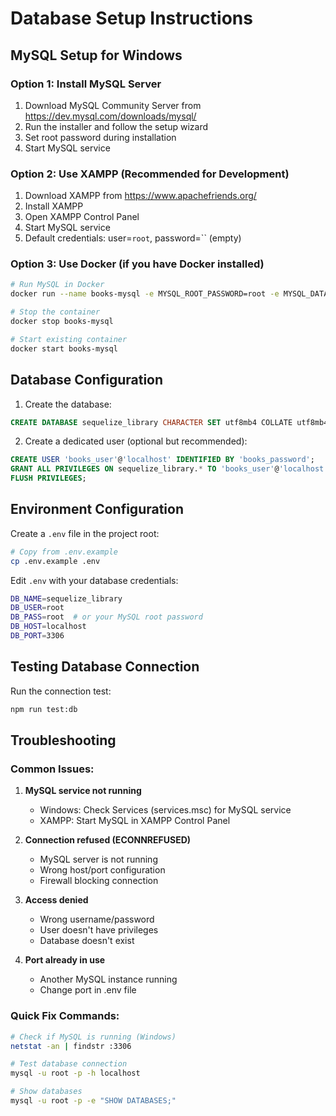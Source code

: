 # Database Setup Instructions

## MySQL Setup for Windows

### Option 1: Install MySQL Server
1. Download MySQL Community Server from https://dev.mysql.com/downloads/mysql/
2. Run the installer and follow the setup wizard
3. Set root password during installation
4. Start MySQL service

### Option 2: Use XAMPP (Recommended for Development)
1. Download XAMPP from https://www.apachefriends.org/
2. Install XAMPP
3. Open XAMPP Control Panel
4. Start MySQL service
5. Default credentials: user=`root`, password=`` (empty)

### Option 3: Use Docker (if you have Docker installed)
```bash
# Run MySQL in Docker
docker run --name books-mysql -e MYSQL_ROOT_PASSWORD=root -e MYSQL_DATABASE=sequelize_library -p 3306:3306 -d mysql:8.0

# Stop the container
docker stop books-mysql

# Start existing container
docker start books-mysql
```

## Database Configuration

1. Create the database:
```sql
CREATE DATABASE sequelize_library CHARACTER SET utf8mb4 COLLATE utf8mb4_unicode_ci;
```

2. Create a dedicated user (optional but recommended):
```sql
CREATE USER 'books_user'@'localhost' IDENTIFIED BY 'books_password';
GRANT ALL PRIVILEGES ON sequelize_library.* TO 'books_user'@'localhost';
FLUSH PRIVILEGES;
```

## Environment Configuration

Create a `.env` file in the project root:

```bash
# Copy from .env.example
cp .env.example .env
```

Edit `.env` with your database credentials:
```bash
DB_NAME=sequelize_library
DB_USER=root
DB_PASS=root  # or your MySQL root password
DB_HOST=localhost
DB_PORT=3306
```

## Testing Database Connection

Run the connection test:
```bash
npm run test:db
```

## Troubleshooting

### Common Issues:

1. **MySQL service not running**
   - Windows: Check Services (services.msc) for MySQL service
   - XAMPP: Start MySQL in XAMPP Control Panel

2. **Connection refused (ECONNREFUSED)**
   - MySQL server is not running
   - Wrong host/port configuration
   - Firewall blocking connection

3. **Access denied**
   - Wrong username/password
   - User doesn't have privileges
   - Database doesn't exist

4. **Port already in use**
   - Another MySQL instance running
   - Change port in .env file

### Quick Fix Commands:

```bash
# Check if MySQL is running (Windows)
netstat -an | findstr :3306

# Test database connection
mysql -u root -p -h localhost

# Show databases
mysql -u root -p -e "SHOW DATABASES;"
```
